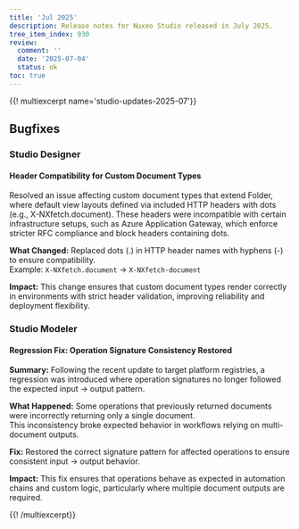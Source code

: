 ```yaml
---
title: 'Jul 2025'
description: Release notes for Nuxeo Studio released in July 2025.
tree_item_index: 930
review:
  comment: ''
  date: '2025-07-04'
  status: ok
toc: true
---
```


{{! multiexcerpt name='studio-updates-2025-07'}}
## Bugfixes

### Studio Designer

#### Header Compatibility for Custom Document Types
Resolved an issue affecting custom document types that extend Folder, where default view layouts defined via <nuxeo-page-provider> included HTTP headers with dots (e.g., X-NXfetch.document). These headers were incompatible with certain infrastructure setups, such as Azure Application Gateway, which enforce stricter RFC compliance and block headers containing dots.

**What Changed:**
Replaced dots (.) in HTTP header names with hyphens (-) to ensure compatibility.</br>
Example: `X-NXfetch.document` → `X-NXfetch-document`

**Impact:**
This change ensures that custom document types render correctly in environments with strict header validation, improving reliability and deployment flexibility.

### Studio Modeler

#### Regression Fix: Operation Signature Consistency Restored

**Summary:**
Following the recent update to target platform registries, a regression was introduced where operation signatures no longer followed the expected input → output pattern.

**What Happened:**
Some operations that previously returned documents were incorrectly returning only a single document.</br>
This inconsistency broke expected behavior in workflows relying on multi-document outputs.

**Fix:**
Restored the correct signature pattern for affected operations to ensure consistent input → output behavior.</br>

**Impact:**
This fix ensures that operations behave as expected in automation chains and custom logic, particularly where multiple document outputs are required.

{{! /multiexcerpt}}
